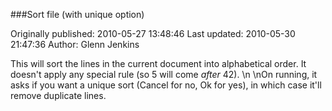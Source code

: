 ###Sort file (with unique option)

Originally published: 2010-05-27 13:48:46
Last updated: 2010-05-30 21:47:36
Author: Glenn Jenkins

This will sort the lines in the current document into alphabetical order. It doesn't apply any special rule (so 5 will come *after* 42).\n\nOn running, it asks if you want a unique sort (Cancel for no, Ok for yes), in which case it'll remove duplicate lines.